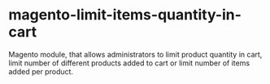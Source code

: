 # magento-limit-items-quantity-in-cart
Magento module, that allows administrators to limit product quantity in cart, limit number of different products added to cart or limit number of items added per product.

